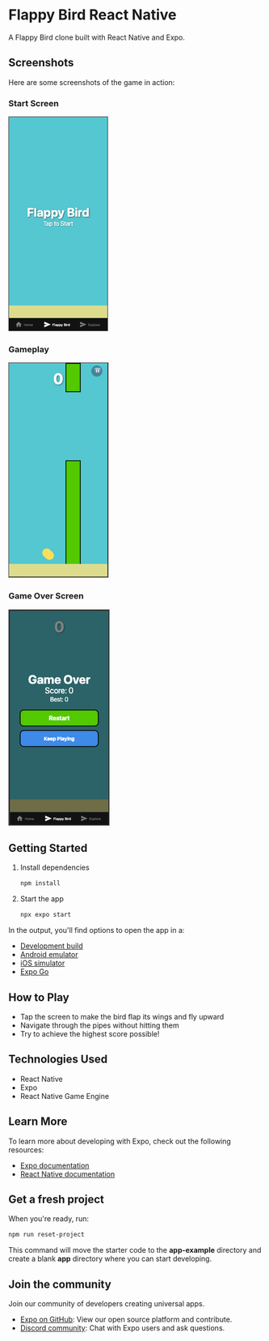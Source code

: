 # Flappy Bird React Native

A Flappy Bird clone built with React Native and Expo.

## Screenshots

Here are some screenshots of the game in action:

### Start Screen
![Start Screen](./screenshots/start_screen.png)

### Gameplay
![Gameplay](./screenshots/gameplay.png)

### Game Over Screen
![Game Over](./screenshots/game_over.png)

## Getting Started

1. Install dependencies

   ```bash
   npm install
   ```

2. Start the app

   ```bash
   npx expo start
   ```

In the output, you'll find options to open the app in a:

- [Development build](https://docs.expo.dev/develop/development-builds/introduction/)
- [Android emulator](https://docs.expo.dev/workflow/android-studio-emulator/)
- [iOS simulator](https://docs.expo.dev/workflow/ios-simulator/)
- [Expo Go](https://expo.dev/go)

## How to Play

- Tap the screen to make the bird flap its wings and fly upward
- Navigate through the pipes without hitting them
- Try to achieve the highest score possible!

## Technologies Used

- React Native
- Expo
- React Native Game Engine

## Learn More

To learn more about developing with Expo, check out the following resources:

- [Expo documentation](https://docs.expo.dev/)
- [React Native documentation](https://reactnative.dev/docs/getting-started)

## Get a fresh project

When you're ready, run:

```bash
npm run reset-project
```

This command will move the starter code to the **app-example** directory and create a blank **app** directory where you can start developing.

## Join the community

Join our community of developers creating universal apps.

- [Expo on GitHub](https://github.com/expo/expo): View our open source platform and contribute.
- [Discord community](https://chat.expo.dev): Chat with Expo users and ask questions.
